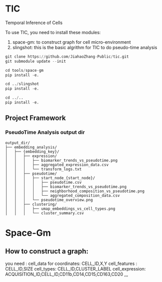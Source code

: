 # TIC
Temporal Inference of Cells 

To use TIC, you need to install these modules:
1. space-gm: to construct graph for cell micro-environment
2. slingshot: this is the basic algrithm for TIC to do pseudo-time analysis
```Python
git clone https://github.com/JiahaoZhang-Public/tic.git
git submodule update --init

cd tools/space-gm
pip install -e.

cd ../slingshot
pip install -e. 

cd ../..
pip install -e.
```
## Project Framework
### PseudoTime Analysis output dir
```
output_dir/
├── embedding_analysis/
│   ├── {embedding_key}/
│   │   ├── expression/
│   │   │   ├── biomarker_trends_vs_pseudotime.png
│   │   │   ├── aggregated_expression_data.csv
│   │   │   └── transform_logs.txt
│   │   ├── pseudotime/
│   │   │   ├── start_node_{start_node}/
│   │   │   │   ├── pseudotime.csv
│   │   │   │   ├── biomarker_trends_vs_pseudotime.png
│   │   │   │   ├── neighborhood_composition_vs_pseudotime.png
│   │   │   │   └── aggregated_composition_data.csv
│   │   │   └── pseudotime_overview.png
│   │   ├── clustering/
│   │   │   ├── umap_embeddings_vs_cell_types.png
│   │   │   └── cluster_summary.csv

```
# Space-Gm
## How to construct a graph:
you need : 
    cell_data for coordinates: CELL_ID,X,Y 
    cell_features : CELL_ID,SIZE
    cell_types: CELL_ID,CLUSTER_LABEL
    cell_expression: ACQUISITION_ID,CELL_ID,CD11b,CD14,CD15,CD163,CD20 ,,,
